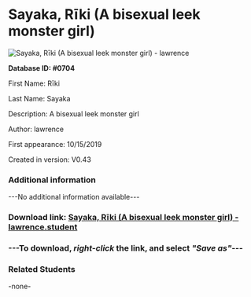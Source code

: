 # Sayaka, Rīki (A bisexual leek monster girl)

<img src="../../Files/Images/Sayaka, Rīki (A bisexual leek monster girl).png" title="Sayaka, Rīki (A bisexual leek monster girl) - lawrence">

**Database ID: #0704**

First Name: Rīki

Last Name: Sayaka

Description: A bisexual leek monster girl

Author: lawrence

First appearance: 10/15/2019

Created in version: V0.43

### Additional information

---No additional information available---

### Download link: <a href="https://raw.githubusercontent.com/Arbiter1223/Daigaku-Gurashi-Custom-Students/master/Files/Student%20Files/Sayaka%2C%20Rīki%20(A%20bisexual%20leek%20monster%20girl)%20-%20lawrence.student">Sayaka, Rīki (A bisexual leek monster girl) - lawrence.student</a>

### ---**To download, _right-click_ the link, and select _"Save as"_**---

### Related Students

-none-
